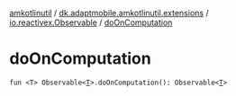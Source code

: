 [amkotlinutil](../../index.md) / [dk.adaptmobile.amkotlinutil.extensions](../index.md) / [io.reactivex.Observable](index.md) / [doOnComputation](do-on-computation.md)

# doOnComputation

`fun <T> Observable<`[`T`](do-on-computation.md#T)`>.doOnComputation(): Observable<`[`T`](do-on-computation.md#T)`>`